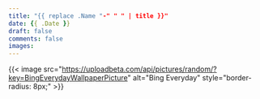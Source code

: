 ```yaml
---
title: "{{ replace .Name "-" " " | title }}"
date: {{ .Date }}
draft: false
comments: false
images:
---
```


{{< image
src="https://uploadbeta.com/api/pictures/random/?key=BingEverydayWallpaperPicture"
alt="Bing Everyday"
style="border-radius: 8px;" >}}
